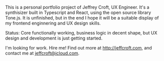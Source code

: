This is a personal portfolio project of Jeffrey Croft, UX Engineer. It's a synthisizer built in Typescript and React, using the open source library Tone.js. It is unfinished, but in the end I hope it will be a suitable display of my frontend enginnering and UX design skills.

Status: Core functionally working, business logic in decent shape, but UX design and development is just getting started.

I'm looking for work. Hire me! Find out more at http://jeffcroft.com, and contact me at jeffcroft@icloud.com.
